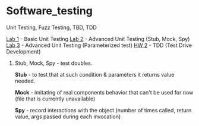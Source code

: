 # Software_testing
Unit Testing, Fuzz Testing, TBD, TDD

[Lab 1](./lab_1) - Basic Unit Testing
[Lab 2](./lab_2) - Advanced Unit Testing (Stub, Mock, Spy)
[Lab 3](./lab_3) - Advanced Unit Testing (Parameterized test)
[HW 2](./hw_2) - TDD (Test Drive Development)

1. Stub, Mock, Spy - test doubles.

   **Stub** - to test that at such condition & parameters it returns value needed.
   
   **Mock** - imitating of real components behavior that can't be used for now (file that is currently unavailable)
   
   **Spy** - record interactions with the object (number of times called, return value, args passed during each invocation)

